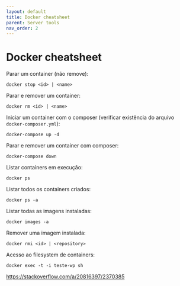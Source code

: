 ```yaml
---
layout: default
title: Docker cheatsheet
parent: Server tools
nav_order: 2
---
```


# Docker cheatsheet

Parar um container (não remove):
```
docker stop <id> | <name>
```

Parar e remover um container:
```
docker rm <id> | <name>
```

Iniciar um container com o composer (verificar existência do arquivo `docker-composer.yml`):
```
docker-compose up -d
```

Parar e remover um container com composer:
```
docker-compose down
```

Listar containers em execução:
```
docker ps
```

Listar todos os containers criados:
```
docker ps -a
```

Listar todas as imagens instaladas:
```
docker images -a
```

Remover uma imagem instalada:
```
docker rmi <id> | <repository>
```

Acesso ao filesystem de containers:
```
docker exec -t -i teste-wp sh
```
https://stackoverflow.com/a/20816397/2370385

